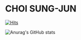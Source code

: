 # CHOI SUNG-JUN

[![Hits](https://hits.seeyoufarm.com/api/count/incr/badge.svg?url=https%3A%2F%2Fgithub.com%2FberaGithub&count_bg=%23EDCECE&title_bg=%23CD8A8A&icon=&icon_color=%238E8989&title=visit&edge_flat=false)](https://hits.seeyoufarm.com)

![Anurag's GitHub stats](https://github-readme-stats.vercel.app/api?username=beraGithub&hide=contribs,prs)

